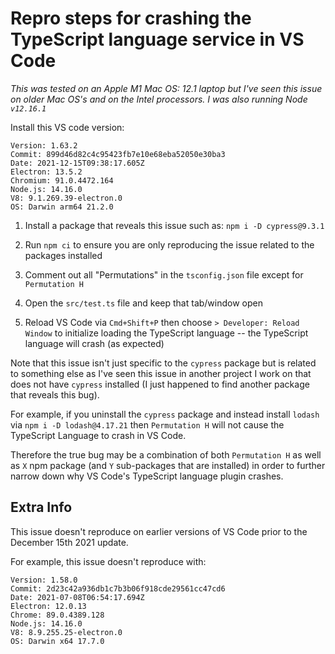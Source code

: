 # Repro steps for crashing the TypeScript language service in VS Code

_This was tested on an Apple M1 Mac OS: 12.1 laptop but I've seen this issue on older Mac OS's and on the Intel processors. I was also running Node `v12.16.1`_

Install this VS code version:

```plaintext
Version: 1.63.2
Commit: 899d46d82c4c95423fb7e10e68eba52050e30ba3
Date: 2021-12-15T09:38:17.605Z
Electron: 13.5.2
Chromium: 91.0.4472.164
Node.js: 14.16.0
V8: 9.1.269.39-electron.0
OS: Darwin arm64 21.2.0
```

1. Install a package that reveals this issue such as: `npm i -D cypress@9.3.1`

1. Run `npm ci` to ensure you are only reproducing the issue related to the packages installed

1. Comment out all "Permutations" in the `tsconfig.json` file except for `Permutation H`

1. Open the `src/test.ts` file and keep that tab/window open

1. Reload VS Code via `Cmd+Shift+P` then choose `> Developer: Reload Window`  to initialize loading the TypeScript language -- the TypeScript language will crash (as expected)

Note that this issue isn't just specific to the `cypress` package but is related to something else as I've seen this issue in another project I work on that does not have `cypress` installed (I just happened to find another package that reveals this bug).

For example, if you uninstall the `cypress` package and instead install `lodash` via `npm i -D lodash@4.17.21` then `Permutation H` will not cause the TypeScript Language to crash in VS Code.

Therefore the true bug may be a combination of both `Permutation H` as well as `X` npm package (and `Y` sub-packages that are installed) in order to further narrow down why VS Code's TypeScript language plugin crashes.

## Extra Info

This issue doesn't reproduce on earlier versions of VS Code prior to the December 15th 2021 update.

For example, this issue doesn't reproduce with:

```plaintext
Version: 1.58.0
Commit: 2d23c42a936db1c7b3b06f918cde29561cc47cd6
Date: 2021-07-08T06:54:17.694Z
Electron: 12.0.13
Chrome: 89.0.4389.128
Node.js: 14.16.0
V8: 8.9.255.25-electron.0
OS: Darwin x64 17.7.0
```
